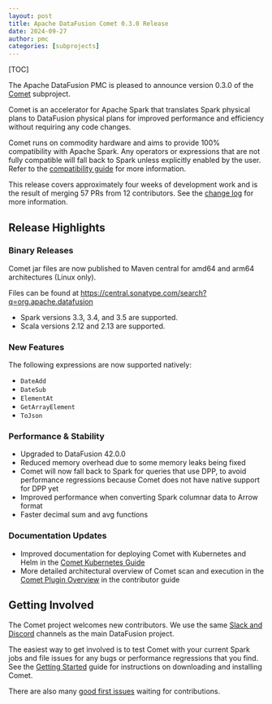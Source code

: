 ```yaml
---
layout: post
title: Apache DataFusion Comet 0.3.0 Release
date: 2024-09-27
author: pmc
categories: [subprojects]
---
```


<!--
{% comment %}
Licensed to the Apache Software Foundation (ASF) under one or more
contributor license agreements.  See the NOTICE file distributed with
this work for additional information regarding copyright ownership.
The ASF licenses this file to you under the Apache License, Version 2.0
(the "License"); you may not use this file except in compliance with
the License.  You may obtain a copy of the License at

http://www.apache.org/licenses/LICENSE-2.0

Unless required by applicable law or agreed to in writing, software
distributed under the License is distributed on an "AS IS" BASIS,
WITHOUT WARRANTIES OR CONDITIONS OF ANY KIND, either express or implied.
See the License for the specific language governing permissions and
limitations under the License.
{% endcomment %}
-->

[TOC]

The Apache DataFusion PMC is pleased to announce version 0.3.0 of the [Comet](https://datafusion.apache.org/comet/) subproject.

Comet is an accelerator for Apache Spark that translates Spark physical plans to DataFusion physical plans for
improved performance and efficiency without requiring any code changes.

Comet runs on commodity hardware and aims to provide 100% compatibility with Apache Spark. Any operators or
expressions that are not fully compatible will fall back to Spark unless explicitly enabled by the user. Refer
to the [compatibility guide] for more information.

[compatibility guide]: https://datafusion.apache.org/comet/user-guide/compatibility.html

This release covers approximately four weeks of development work and is the result of merging 57 PRs from 12 
contributors. See the [change log] for more information.

[change log]: https://github.com/apache/datafusion-comet/blob/main/dev/changelog/0.3.0.md

## Release Highlights

### Binary Releases

Comet jar files are now published to Maven central for amd64 and arm64 architectures (Linux only).

Files can be found at https://central.sonatype.com/search?q=org.apache.datafusion

- Spark versions 3.3, 3.4, and 3.5 are supported.
- Scala versions 2.12 and 2.13 are supported.
 
### New Features

The following expressions are now supported natively:
 
- `DateAdd`
- `DateSub`
- `ElementAt`
- `GetArrayElement`
- `ToJson`

### Performance & Stability

- Upgraded to DataFusion 42.0.0
- Reduced memory overhead due to some memory leaks being fixed
- Comet will now fall back to Spark for queries that use DPP, to avoid performance regressions because Comet does 
  not have native support for DPP yet
- Improved performance when converting Spark columnar data to Arrow format
- Faster decimal sum and avg functions 

### Documentation Updates

- Improved documentation for deploying Comet with Kubernetes and Helm in the [Comet Kubernetes Guide]
- More detailed architectural overview of Comet scan and execution in the [Comet Plugin Overview] in the contributor guide

[Comet Kubernetes Guide]: https://datafusion.apache.org/comet/user-guide/kubernetes.html
[Comet Plugin Overview]: https://datafusion.apache.org/comet/contributor-guide/plugin_overview.html

## Getting Involved

The Comet project welcomes new contributors. We use the same [Slack and Discord] channels as the main DataFusion
project.

[Slack and Discord]: https://datafusion.apache.org/contributor-guide/communication.html#slack-and-discord

The easiest way to get involved is to test Comet with your current Spark jobs and file issues for any bugs or
performance regressions that you find. See the [Getting Started] guide for instructions on downloading and installing
Comet.

[Getting Started]: https://datafusion.apache.org/comet/user-guide/installation.html

There are also many [good first issues] waiting for contributions.

[good first issues]: https://github.com/apache/datafusion-comet/contribute

